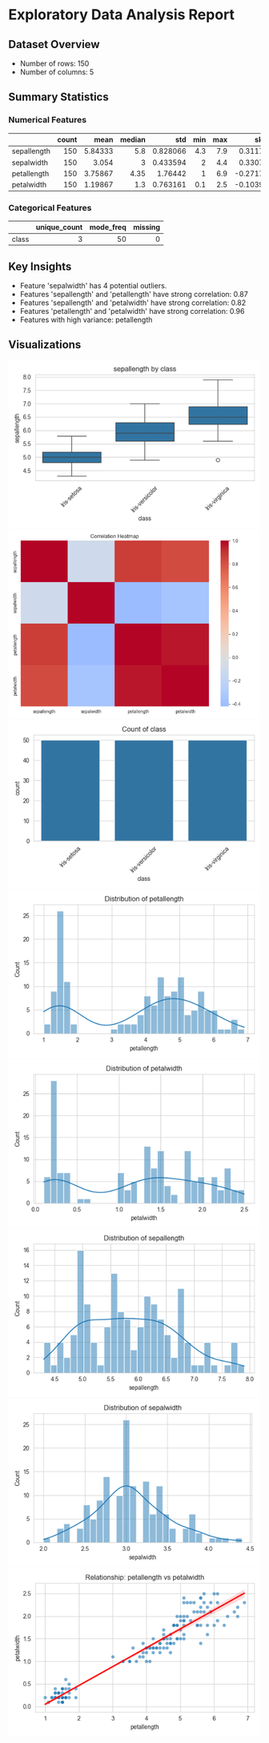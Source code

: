 # Exploratory Data Analysis Report

## Dataset Overview
- Number of rows: 150
- Number of columns: 5

## Summary Statistics
### Numerical Features
|             |   count |    mean |   median |      std |   min |   max |      skew |   kurtosis |
|:------------|--------:|--------:|---------:|---------:|------:|------:|----------:|-----------:|
| sepallength |     150 | 5.84333 |     5.8  | 0.828066 |   4.3 |   7.9 |  0.311753 |  -0.573568 |
| sepalwidth  |     150 | 3.054   |     3    | 0.433594 |   2   |   4.4 |  0.330703 |   0.241443 |
| petallength |     150 | 3.75867 |     4.35 | 1.76442  |   1   |   6.9 | -0.271712 |  -1.39536  |
| petalwidth  |     150 | 1.19867 |     1.3  | 0.763161 |   0.1 |   2.5 | -0.103944 |  -1.33525  |

### Categorical Features
|       |   unique_count |   mode_freq |   missing |
|:------|---------------:|------------:|----------:|
| class |              3 |          50 |         0 |

## Key Insights
- Feature 'sepalwidth' has 4 potential outliers.
- Features 'sepallength' and 'petallength' have strong correlation: 0.87
- Features 'sepallength' and 'petalwidth' have strong correlation: 0.82
- Features 'petallength' and 'petalwidth' have strong correlation: 0.96
- Features with high variance: petallength

## Visualizations
![box_sepallengthbyclass.png](box_sepallengthbyclass.png)
![correlation_heatmap.png](correlation_heatmap.png)
![count_class.png](count_class.png)
![dist_petallength.png](dist_petallength.png)
![dist_petalwidth.png](dist_petalwidth.png)
![dist_sepallength.png](dist_sepallength.png)
![dist_sepalwidth.png](dist_sepalwidth.png)
![scatter_petallength_petalwidth.png](scatter_petallength_petalwidth.png)
